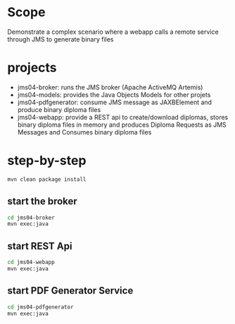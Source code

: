 # Scope #

Demonstrate a complex scenario where a webapp calls a remote service through JMS to generate binary files

# projects #

* jms04-broker: runs the JMS broker (Apache ActiveMQ Artemis)
* jms04-models: provides the Java Objects Models for other projets
* jms04-pdfgenerator: consume JMS message as JAXBElement and produce binary diploma files 
* jms04-webapp: provide a REST api to create/download diplomas, stores binary diploma files in memory and produces Diploma Requests as JMS Messages and Consumes binary diploma files

# step-by-step #

```bash
mvn clean package install
```
## start the broker ##
```bash
cd jms04-broker
mvn exec:java
```
## start REST Api ##
```bash
cd jms04-webapp
mvn exec:java
```
## start PDF Generator Service ##
```bash
cd jms04-pdfgenerator
mvn exec:java
```